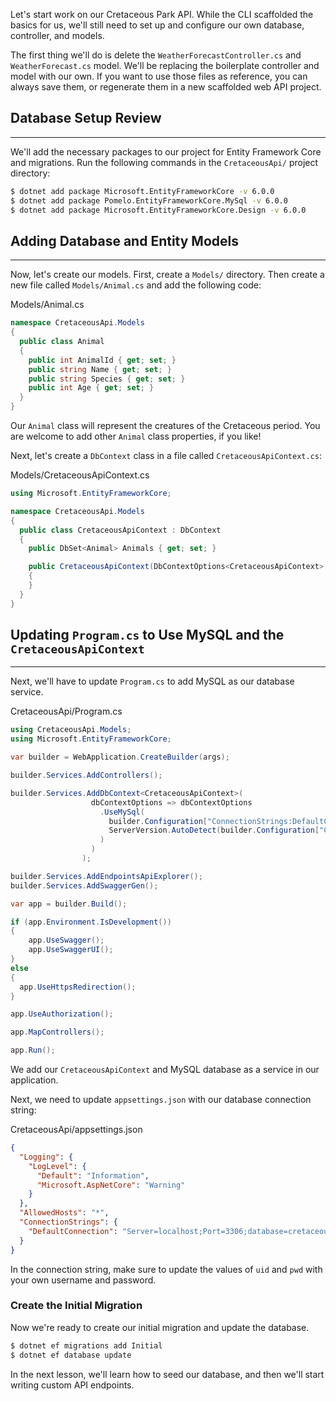 Let's start work on our Cretaceous Park API. While the CLI scaffolded the basics for us, we'll still need to set up and configure our own database, controller, and models.

The first thing we'll do is delete the `WeatherForecastController.cs` and `WeatherForecast.cs` model. We'll be replacing the boilerplate controller and model with our own. If you want to use those files as reference, you can always save them, or regenerate them in a new scaffolded web API project.

## Database Setup Review
---

We'll add the necessary packages to our project for Entity Framework Core and migrations. Run the following commands in the `CretaceousApi/` project directory:

```bash
$ dotnet add package Microsoft.EntityFrameworkCore -v 6.0.0
$ dotnet add package Pomelo.EntityFrameworkCore.MySql -v 6.0.0
$ dotnet add package Microsoft.EntityFrameworkCore.Design -v 6.0.0
```

## Adding Database and Entity Models
---

Now, let's create our models. First, create a `Models/` directory. Then create a new file called `Models/Animal.cs` and add the following code:

<div class="filename">Models/Animal.cs</div>

```csharp
namespace CretaceousApi.Models
{
  public class Animal
  {
    public int AnimalId { get; set; }
    public string Name { get; set; }
    public string Species { get; set; }
    public int Age { get; set; }
  }
}
```

Our `Animal` class will represent the creatures of the Cretaceous period. You are welcome to add other `Animal` class properties, if you like!

Next, let's create a `DbContext` class in a file called `CretaceousApiContext.cs`:

<div class="filename">Models/CretaceousApiContext.cs</div>

```csharp
using Microsoft.EntityFrameworkCore;

namespace CretaceousApi.Models
{
  public class CretaceousApiContext : DbContext
  {
    public DbSet<Animal> Animals { get; set; }

    public CretaceousApiContext(DbContextOptions<CretaceousApiContext> options) : base(options)
    {
    }
  }
}
```

## Updating `Program.cs` to Use MySQL and the `CretaceousApiContext`
---

Next, we'll have to update `Program.cs` to add MySQL as our database service. 

<div class="filename">CretaceousApi/Program.cs</div>

```csharp
using CretaceousApi.Models;
using Microsoft.EntityFrameworkCore;

var builder = WebApplication.CreateBuilder(args);

builder.Services.AddControllers();

builder.Services.AddDbContext<CretaceousApiContext>(
                  dbContextOptions => dbContextOptions
                    .UseMySql(
                      builder.Configuration["ConnectionStrings:DefaultConnection"], 
                      ServerVersion.AutoDetect(builder.Configuration["ConnectionStrings:DefaultConnection"]
                    )
                  )
                );

builder.Services.AddEndpointsApiExplorer();
builder.Services.AddSwaggerGen();

var app = builder.Build();

if (app.Environment.IsDevelopment())
{
    app.UseSwagger();
    app.UseSwaggerUI();
}
else 
{
  app.UseHttpsRedirection();
}

app.UseAuthorization();

app.MapControllers();

app.Run();
```

We add our `CretaceousApiContext` and MySQL database as a service in our application.

Next, we need to update `appsettings.json` with our database connection string:

<div class="filename">CretaceousApi/appsettings.json</div>

```json
{
  "Logging": {
    "LogLevel": {
      "Default": "Information",
      "Microsoft.AspNetCore": "Warning"
    }
  },
  "AllowedHosts": "*",
  "ConnectionStrings": {
    "DefaultConnection": "Server=localhost;Port=3306;database=cretaceous_api;uid=[YOUR-USERNAME-HERE];pwd=[YOUR-PASSWORD-HERE];"
  }
}
```

In the connection string, make sure to update the values of `uid` and `pwd` with your own username and password.

### Create the Initial Migration

Now we're ready to create our initial migration and update the database.

```bash
$ dotnet ef migrations add Initial
$ dotnet ef database update
```

In the next lesson, we'll learn how to seed our database, and then we'll start writing custom API endpoints.
